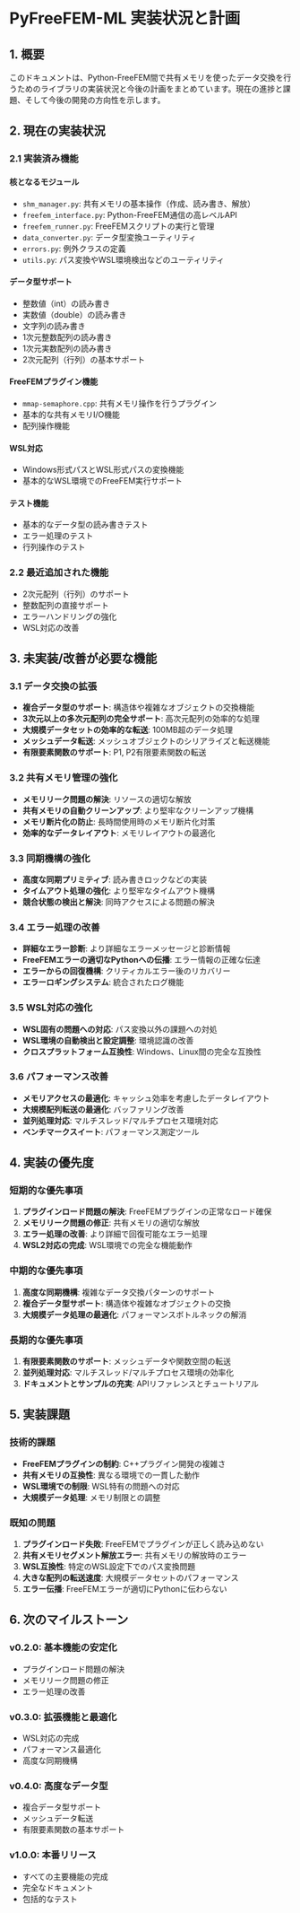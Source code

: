 # PyFreeFEM-ML 実装状況と計画

## 1. 概要

このドキュメントは、Python-FreeFEM間で共有メモリを使ったデータ交換を行うためのライブラリの実装状況と今後の計画をまとめています。現在の進捗と課題、そして今後の開発の方向性を示します。

## 2. 現在の実装状況

### 2.1 実装済み機能

#### 核となるモジュール
- `shm_manager.py`: 共有メモリの基本操作（作成、読み書き、解放）
- `freefem_interface.py`: Python-FreeFEM通信の高レベルAPI
- `freefem_runner.py`: FreeFEMスクリプトの実行と管理
- `data_converter.py`: データ型変換ユーティリティ
- `errors.py`: 例外クラスの定義
- `utils.py`: パス変換やWSL環境検出などのユーティリティ

#### データ型サポート
- 整数値（int）の読み書き
- 実数値（double）の読み書き
- 文字列の読み書き
- 1次元整数配列の読み書き
- 1次元実数配列の読み書き
- 2次元配列（行列）の基本サポート

#### FreeFEMプラグイン機能
- `mmap-semaphore.cpp`: 共有メモリ操作を行うプラグイン
- 基本的な共有メモリI/O機能
- 配列操作機能

#### WSL対応
- Windows形式パスとWSL形式パスの変換機能
- 基本的なWSL環境でのFreeFEM実行サポート

#### テスト機能
- 基本的なデータ型の読み書きテスト
- エラー処理のテスト
- 行列操作のテスト

### 2.2 最近追加された機能

- 2次元配列（行列）のサポート
- 整数配列の直接サポート
- エラーハンドリングの強化
- WSL対応の改善

## 3. 未実装/改善が必要な機能

### 3.1 データ交換の拡張
- **複合データ型のサポート**: 構造体や複雑なオブジェクトの交換機能
- **3次元以上の多次元配列の完全サポート**: 高次元配列の効率的な処理
- **大規模データセットの効率的な転送**: 100MB超のデータ処理
- **メッシュデータ転送**: メッシュオブジェクトのシリアライズと転送機能
- **有限要素関数のサポート**: P1, P2有限要素関数の転送

### 3.2 共有メモリ管理の強化
- **メモリリーク問題の解決**: リソースの適切な解放
- **共有メモリの自動クリーンアップ**: より堅牢なクリーンアップ機構
- **メモリ断片化の防止**: 長時間使用時のメモリ断片化対策
- **効率的なデータレイアウト**: メモリレイアウトの最適化

### 3.3 同期機構の強化
- **高度な同期プリミティブ**: 読み書きロックなどの実装
- **タイムアウト処理の強化**: より堅牢なタイムアウト機構
- **競合状態の検出と解決**: 同時アクセスによる問題の解決

### 3.4 エラー処理の改善
- **詳細なエラー診断**: より詳細なエラーメッセージと診断情報
- **FreeFEMエラーの適切なPythonへの伝播**: エラー情報の正確な伝達
- **エラーからの回復機構**: クリティカルエラー後のリカバリー
- **エラーロギングシステム**: 統合されたログ機能

### 3.5 WSL対応の強化
- **WSL固有の問題への対応**: パス変換以外の課題への対処
- **WSL環境の自動検出と設定調整**: 環境認識の改善
- **クロスプラットフォーム互換性**: Windows、Linux間の完全な互換性

### 3.6 パフォーマンス改善
- **メモリアクセスの最適化**: キャッシュ効率を考慮したデータレイアウト
- **大規模配列転送の最適化**: バッファリング改善
- **並列処理対応**: マルチスレッド/マルチプロセス環境対応
- **ベンチマークスイート**: パフォーマンス測定ツール

## 4. 実装の優先度

### 短期的な優先事項
1. **プラグインロード問題の解決**: FreeFEMプラグインの正常なロード確保
2. **メモリリーク問題の修正**: 共有メモリの適切な解放
3. **エラー処理の改善**: より詳細で回復可能なエラー処理
4. **WSL2対応の完成**: WSL環境での完全な機能動作

### 中期的な優先事項
1. **高度な同期機構**: 複雑なデータ交換パターンのサポート
2. **複合データ型サポート**: 構造体や複雑なオブジェクトの交換
3. **大規模データ処理の最適化**: パフォーマンスボトルネックの解消

### 長期的な優先事項
1. **有限要素関数のサポート**: メッシュデータや関数空間の転送
2. **並列処理対応**: マルチスレッド/マルチプロセス環境の効率化
3. **ドキュメントとサンプルの充実**: APIリファレンスとチュートリアル

## 5. 実装課題

### 技術的課題
- **FreeFEMプラグインの制約**: C++プラグイン開発の複雑さ
- **共有メモリの互換性**: 異なる環境での一貫した動作
- **WSL環境での制限**: WSL特有の問題への対応
- **大規模データ処理**: メモリ制限との調整

### 既知の問題
1. **プラグインロード失敗**: FreeFEMでプラグインが正しく読み込めない
2. **共有メモリセグメント解放エラー**: 共有メモリの解放時のエラー
3. **WSL互換性**: 特定のWSL設定下でのパス変換問題
4. **大きな配列の転送速度**: 大規模データセットのパフォーマンス
5. **エラー伝播**: FreeFEMエラーが適切にPythonに伝わらない

## 6. 次のマイルストーン

### v0.2.0: 基本機能の安定化
- プラグインロード問題の解決
- メモリリーク問題の修正
- エラー処理の改善

### v0.3.0: 拡張機能と最適化
- WSL対応の完成
- パフォーマンス最適化
- 高度な同期機構

### v0.4.0: 高度なデータ型
- 複合データ型サポート
- メッシュデータ転送
- 有限要素関数の基本サポート

### v1.0.0: 本番リリース
- すべての主要機能の完成
- 完全なドキュメント
- 包括的なテスト 
